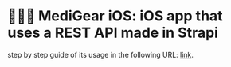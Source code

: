 # 🧑🏻‍💻 MediGear iOS: iOS app that uses a REST API made in Strapi

step by step guide of its usage in the following URL: [link](https://gabriels-organization-12.gitbook.io/medigear-ios-app/).
